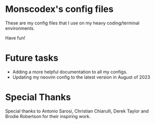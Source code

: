 # Monscodex's config files

These are my config files that I use on my heavy coding/terminal environments.

Have fun!

# Future tasks
- Adding a more helpful documentation to all my configs.
- Updating my neovim config to the latest version in August of 2023

# Special Thanks

Special thanks to Antonio Sarosi, Christian Chiarulli, Derek Taylor and Brodie Robertson for their inspiring work.
